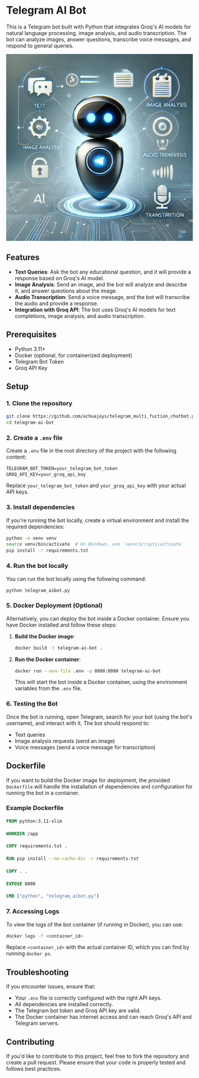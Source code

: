 
# Telegram AI Bot

This is a Telegram bot built with Python that integrates Groq's AI models for natural language processing, image analysis, and audio transcription. The bot can analyze images, answer questions, transcribe voice messages, and respond to general queries.


![Image Description](./image.png)
## Features

- **Text Queries**: Ask the bot any educational question, and it will provide a response based on Groq's AI model.
- **Image Analysis**: Send an image, and the bot will analyze and describe it, and answer questions about the image.
- **Audio Transcription**: Send a voice message, and the bot will transcribe the audio and provide a response.
- **Integration with Groq API**: The bot uses Groq's AI models for text completions, image analysis, and audio transcription.

## Prerequisites

- Python 3.11+
- Docker (optional, for containerized deployment)
- Telegram Bot Token
- Groq API Key

## Setup

### 1. Clone the repository

```bash
git clone https://github.com/achuajays/telegram_multi_fuction_chatbot.git
cd telegram-ai-bot
```

### 2. Create a `.env` file

Create a `.env` file in the root directory of the project with the following content:

```plaintext
TELEGRAM_BOT_TOKEN=your_telegram_bot_token
GROQ_API_KEY=your_groq_api_key
```

Replace `your_telegram_bot_token` and `your_groq_api_key` with your actual API keys.

### 3. Install dependencies

If you're running the bot locally, create a virtual environment and install the required dependencies:

```bash
python -m venv venv
source venv/bin/activate  # On Windows, use `venv\Scripts\activate`
pip install -r requirements.txt
```

### 4. Run the bot locally

You can run the bot locally using the following command:

```bash
python telegram_aibot.py
```

### 5. Docker Deployment (Optional)

Alternatively, you can deploy the bot inside a Docker container. Ensure you have Docker installed and follow these steps:

1. **Build the Docker image**:

   ```bash
   docker build -t telegram-ai-bot .
   ```

2. **Run the Docker container**:

   ```bash
   docker run --env-file .env -p 8080:8080 telegram-ai-bot
   ```

   This will start the bot inside a Docker container, using the environment variables from the `.env` file.

### 6. Testing the Bot

Once the bot is running, open Telegram, search for your bot (using the bot's username), and interact with it. The bot should respond to:

- Text queries
- Image analysis requests (send an image)
- Voice messages (send a voice message for transcription)

## Dockerfile

If you want to build the Docker image for deployment, the provided `Dockerfile` will handle the installation of dependencies and configuration for running the bot in a container.

### Example Dockerfile

```dockerfile
FROM python:3.11-slim

WORKDIR /app

COPY requirements.txt .

RUN pip install --no-cache-dir -r requirements.txt

COPY . .

EXPOSE 8080

CMD ["python", "telegram_aibot.py"]
```

### 7. Accessing Logs

To view the logs of the bot container (if running in Docker), you can use:

```bash
docker logs -f <container_id>
```

Replace `<container_id>` with the actual container ID, which you can find by running `docker ps`.

## Troubleshooting

If you encounter issues, ensure that:

- Your `.env` file is correctly configured with the right API keys.
- All dependencies are installed correctly.
- The Telegram bot token and Groq API key are valid.
- The Docker container has internet access and can reach Groq's API and Telegram servers.

## Contributing

If you'd like to contribute to this project, feel free to fork the repository and create a pull request. Please ensure that your code is properly tested and follows best practices.

